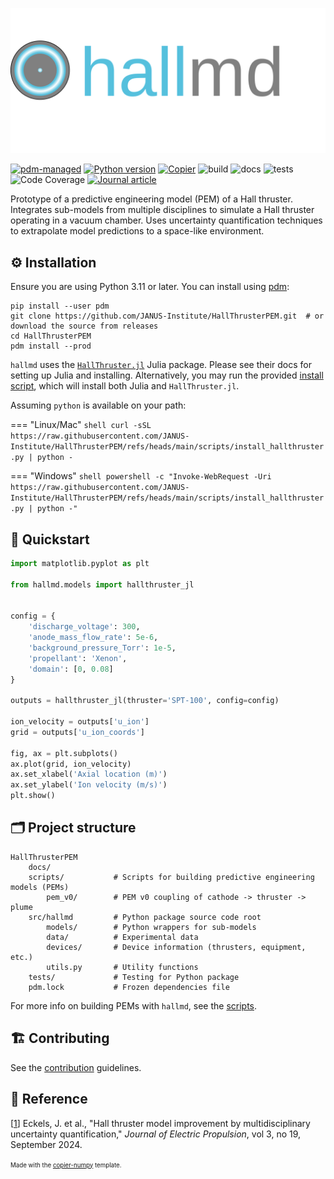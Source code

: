 ![Logo](https://raw.githubusercontent.com/JANUS-Institute/HallThrusterPEM/main/docs/assets/hallmd_logo_text.svg)

[![pdm-managed](https://img.shields.io/badge/pdm-managed-blueviolet)](https://pdm-project.org)
[![Python version](https://img.shields.io/badge/python-3.11+-blue.svg?logo=python&logoColor=cccccc)](https://www.python.org/downloads/)
[![Copier](https://img.shields.io/endpoint?url=https://raw.githubusercontent.com/copier-org/copier/master/img/badge/badge-grayscale-inverted-border-orange.json)](https://github.com/eckelsjd/copier-numpy)
![build](https://img.shields.io/github/actions/workflow/status/JANUS-Institute/HallThrusterPEM/deploy.yml?logo=github)
![docs](https://img.shields.io/github/actions/workflow/status/JANUS-Institute/HallThrusterPEM/docs.yml?logo=materialformkdocs&logoColor=%2523cccccc&label=docs)
![tests](https://img.shields.io/github/actions/workflow/status/JANUS-Institute/HallThrusterPEM/tests.yml?logo=github&logoColor=%2523cccccc&label=tests)
![Code Coverage](https://img.shields.io/badge/coverage-83%25-yellowgreen?logo=codecov)
[![Journal article](https://img.shields.io/badge/DOI-10.1007/s44205--024--00079--w-blue)](https://rdcu.be/dVmim)

Prototype of a predictive engineering model (PEM) of a Hall thruster. Integrates sub-models from multiple disciplines to simulate a Hall thruster operating in a vacuum chamber. Uses uncertainty quantification techniques to extrapolate model predictions to a space-like environment.

## ⚙️ Installation
Ensure you are using Python 3.11 or later. You can install using [pdm](https://github.com/pdm-project/pdm):
```shell
pip install --user pdm
git clone https://github.com/JANUS-Institute/HallThrusterPEM.git  # or download the source from releases
cd HallThrusterPEM
pdm install --prod
```

`hallmd` uses the [`HallThruster.jl`](https://github.com/UM-PEPL/HallThruster.jl) Julia package. Please see their docs for setting up Julia and installing. Alternatively, you may run the provided [install script](https://raw.githubusercontent.com/JANUS-Institute/HallThrusterPEM/refs/heads/main/scripts/install_hallthruster.py), which will install both Julia and `HallThruster.jl`.

Assuming `python` is available on your path:

=== "Linux/Mac"
    ```shell
    curl -sSL https://raw.githubusercontent.com/JANUS-Institute/HallThrusterPEM/refs/heads/main/scripts/install_hallthruster.py | python -
    ```

=== "Windows"
    ```shell
    powershell -c "Invoke-WebRequest -Uri https://raw.githubusercontent.com/JANUS-Institute/HallThrusterPEM/refs/heads/main/scripts/install_hallthruster.py | python -"
    ```

## 📍 Quickstart
```python
import matplotlib.pyplot as plt

from hallmd.models import hallthruster_jl


config = {
    'discharge_voltage': 300,
    'anode_mass_flow_rate': 5e-6,
    'background_pressure_Torr': 1e-5,
    'propellant': 'Xenon',
    'domain': [0, 0.08]
}

outputs = hallthruster_jl(thruster='SPT-100', config=config)

ion_velocity = outputs['u_ion']
grid = outputs['u_ion_coords']

fig, ax = plt.subplots()
ax.plot(grid, ion_velocity)
ax.set_xlabel('Axial location (m)')
ax.set_ylabel('Ion velocity (m/s)')
plt.show()
```

## 🗂️ Project structure
```tree
HallThrusterPEM
    docs/
    scripts/           # Scripts for building predictive engineering models (PEMs)
        pem_v0/        # PEM v0 coupling of cathode -> thruster -> plume
    src/hallmd         # Python package source code root
        models/        # Python wrappers for sub-models
        data/          # Experimental data
        devices/       # Device information (thrusters, equipment, etc.)
        utils.py       # Utility functions
    tests/             # Testing for Python package
    pdm.lock           # Frozen dependencies file
```

For more info on building PEMs with `hallmd`, see the [scripts](https://github.com/JANUS-Institute/HallThrusterPEM/blob/main/scripts).

## 🏗️ Contributing
See the [contribution](https://github.com/JANUS-Institute/HallThrusterPEM/blob/main/CONTRIBUTING.md) guidelines.

## 📖 Reference
[[1](https://rdcu.be/dVmim)] Eckels, J. et al., "Hall thruster model improvement by multidisciplinary uncertainty quantification," _Journal of Electric Propulsion_, vol 3, no 19, September 2024.

<sup><sub>Made with the [copier-numpy](https://github.com/eckelsjd/copier-numpy.git) template.</sub></sup>
